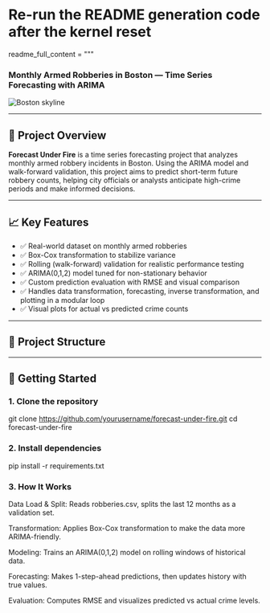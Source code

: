 # Re-run the README generation code after the kernel reset

readme_full_content = """
 
### Monthly Armed Robberies in Boston — Time Series Forecasting with ARIMA

![Boston skyline](https://upload.wikimedia.org/wikipedia/commons/thumb/4/4c/Boston_skyline_from_Logan_Airport.jpg/1280px-Boston_skyline_from_Logan_Airport.jpg)

---

## 📌 Project Overview

**Forecast Under Fire** is a time series forecasting project that analyzes monthly armed robbery incidents in Boston. Using the ARIMA model and walk-forward validation, this project aims to predict short-term future robbery counts, helping city officials or analysts anticipate high-crime periods and make informed decisions.

---

## 📈 Key Features

- ✅ Real-world dataset on monthly armed robberies  
- ✅ Box-Cox transformation to stabilize variance  
- ✅ Rolling (walk-forward) validation for realistic performance testing  
- ✅ ARIMA(0,1,2) model tuned for non-stationary behavior  
- ✅ Custom prediction evaluation with RMSE and visual comparison  
- ✅ Handles data transformation, forecasting, inverse transformation, and plotting in a modular loop  
- ✅ Visual plots for actual vs predicted crime counts

---

## 📂 Project Structure


---

## 🚀 Getting Started

### 1. Clone the repository

git clone https://github.com/yourusername/forecast-under-fire.git
cd forecast-under-fire

### 2. Install dependencies

pip install -r requirements.txt

### 3. How It Works
Data Load & Split:
Reads robberies.csv, splits the last 12 months as a validation set.

Transformation:
Applies Box-Cox transformation to make the data more ARIMA-friendly.

Modeling:
Trains an ARIMA(0,1,2) model on rolling windows of historical data.

Forecasting:
Makes 1-step-ahead predictions, then updates history with true values.

Evaluation:
Computes RMSE and visualizes predicted vs actual crime levels.
